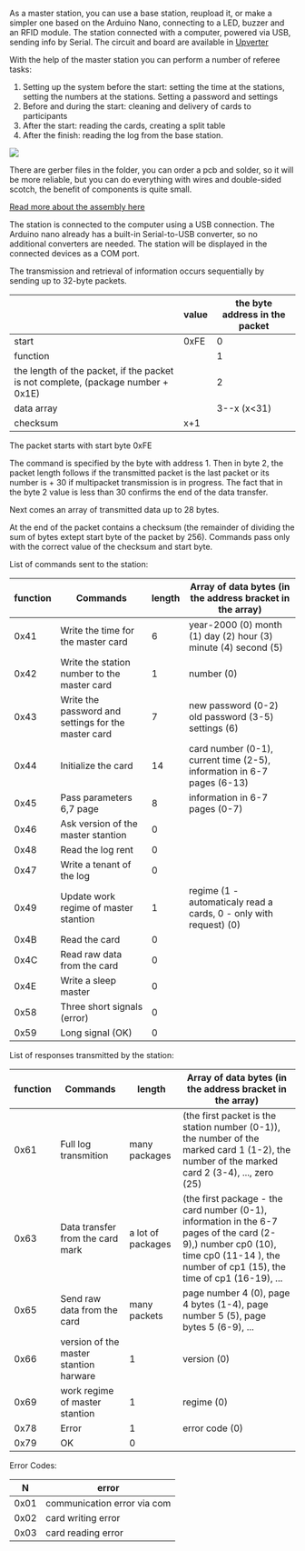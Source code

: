As a master station, you can use a base station, reupload it, or make a simpler one based on the Arduino Nano, connecting to a LED, buzzer and an RFID module. The station connected with a computer, powered via USB, sending info by Serial. The circuit and board are available in [Upverter](https://upverter.com/AlexanderVolikov/3fc0efdb2586988d/Sportiduino-reading-stantion/)

With the help of the master station you can perform a number of referee tasks:

1. Setting up the system before the start: setting the time at the stations, setting the numbers at the stations. Setting a password and settings
2. Before and during the start: cleaning and delivery of cards to participants
3. After the start: reading the cards, creating a split table
4. After the finish: reading the log from the base station.

![](https://raw.githubusercontent.com/alexandervolikov/sportIDuino/master/Master%20station/Scheme.PNG)

There are gerber files in the folder, you can order a pcb and solder, so it will be more reliable, but you can do everything with wires and double-sided scotch, the benefit of components is quite small.

[Read more about the assembly here](https://github.com/alexandervolikov/sportiduino/blob/master/Doc/eu/MasterStationAssembly.md)

The station is connected to the computer using a USB connection. The Arduino nano already has a built-in Serial-to-USB converter, so no additional converters are needed. The station will be displayed in the connected devices as a COM port.

The transmission and retrieval of information occurs sequentially by sending up to 32-byte packets.

|| value | the byte address in the packet |
| --- | --- | --- |
| start | 0xFE | 0 |
|function || 1 |
| the length of the packet, if the packet is not complete, (package number + 0x1E) || 2 |
| data array || 3--x (x<31) |
|checksum | x+1 |

The packet starts with start byte 0xFE

The command is specified by the byte with address 1. Then in byte 2, the packet length follows if the transmitted packet is the last packet or its number is + 30 if multipacket transmission is in progress. The fact that in the byte 2 value is less than 30 confirms the end of the data transfer.

Next comes an array of transmitted data up to 28 bytes.

At the end of the packet contains a checksum (the remainder of dividing the sum of bytes extept start byte of the packet by 256). Commands pass only with the correct value of the checksum and start byte.

List of commands sent to the station:

| function | Commands | length | Array of data bytes (in the address bracket in the array) |
| --- | --- | --- | --- |
| 0x41 | Write the time for the master card | 6 | year-2000 (0) month (1) day (2) hour (3) minute (4) second (5)
| 0x42 | Write the station number to the master card | 1 | number (0)
| 0x43 | Write the password and settings for the master card | 7 | new password (0-2) old password (3-5) settings (6)
| 0x44 | Initialize the card | 14 | card number (0-1), current time (2-5), information in 6-7 pages (6-13)
| 0x45 | Pass parameters 6,7 page | 8 | information in 6-7 pages (0-7)
| 0x46 | Ask version of the master stantion | 0 |
| 0x48 | Read the log rent | 0 |
| 0x47 | Write a tenant of the log | 0 |
| 0x49 | Update work regime of master stantion | 1 | regime (1 - automaticaly read a cards, 0 - only with request) (0)
| 0x4B | Read the card | 0 |
| 0x4C | Read raw data from the card | 0 |
| 0x4E | Write a sleep master | 0 |
| 0x58 | Three short signals (error) | 0 |
| 0x59 | Long signal (OK) | 0 |

List of responses transmitted by the station:

| function | Commands | length | Array of data bytes (in the address bracket in the array) |
| --- | --- | --- | --- |
|0x61|Full log transmition|many packages | (the first packet is the station number (0-1)), the number of the marked card 1 (1-2), the number of the marked card 2 (3-4), ..., zero (25)
| 0x63 | Data transfer from the card mark | a lot of packages | (the first package - the card number (0-1), information in the 6-7 pages of the card (2-9),) number cp0 (10), time cp0 (11-14 ), the number of cp1 (15), the time of cp1 (16-19), ...
| 0x65 | Send raw data from the card | many packets | page number 4 (0), page 4 bytes (1-4), page number 5 (5), page bytes 5 (6-9), ...
| 0x66 | version of the master stantion harware | 1 | version (0)
| 0x69 | work regime of master stantion | 1 | regime (0)
| 0x78 | Error | 1 | error code (0)
| 0x79 | OK | 0 |

Error Codes:

| N | error |
| --- | --- |
| 0x01 | communication error via com | port |
| 0x02 | card writing error |
| 0x03 | card reading error |